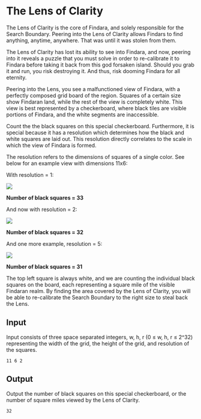 # The Lens of Clarity

The Lens of Clarity is the core of Findara, and solely responsible for the Search Boundary. Peering into the Lens of Clarity allows Findars to find anything, anytime, anywhere. That was until it was stolen from them.

The Lens of Clarity has lost its ability to see into Findara, and now, peering into it reveals a puzzle that you must solve in order to re-calibrate it to Findara before taking it back from this god forsaken island. Should you grab it and run, you risk destroying it. And thus, risk dooming Findara for all eternity.

Peering into the Lens, you see a malfunctioned view of Findara, with a perfectly composed grid board of the region. Squares of a certain size show Findaran land, while the rest of the view is completely white. This view is best represented by a checkerboard, where black tiles are visible portions of Findara, and the white segments are inaccessible.

Count the the black squares on this special checkerboard. Furthermore, it is special because it has a resolution which determines how the black and white squares are laid out. This resolution directly correlates to the scale in which the view of Findara is formed.

The resolution refers to the dimensions of squares of a single color. See below for an example view with dimensions 11x6:

With resolution = 1:

![](https://www.lootcode.dev/problems/claritylens1.png)

__Number of black squares = 33__

And now with resolution = 2:

![](https://www.lootcode.dev/problems/claritylens2.png)

__Number of black squares = 32__

And one more example, resolution = 5:

![](https://www.lootcode.dev/problems/claritylens3.png)

__Number of black squares = 31__

The top left square is always white, and we are counting the individual black squares on the board, each representing a square mile of the visible Findaran realm. By finding the area covered by the Lens of Clarity, you will be able to re-calibrate the Search Boundary to the right size to steal back the Lens.

## Input

Input consists of three space separated integers, w, h, r (0 ≤ w, h, r ≤ 2^32) representing the width of the grid, the height of the grid, and resolution of the squares.

```
11 6 2
```

## Output 

Output the number of black squares on this special checkerboard, or the number of square miles viewed by the Lens of Clarity.

```
32
```
